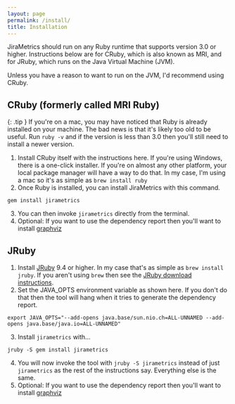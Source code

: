 ```yaml
---
layout: page
permalink: /install/
title: Installation
---
```

JiraMetrics should run on any Ruby runtime that supports version 3.0 or higher. Instructions below are for CRuby, which is also known as MRI, and for JRuby, which runs on the Java Virtual Machine (JVM).

Unless you have a reason to want to run on the JVM, I'd recommend using CRuby.

## CRuby (formerly called MRI Ruby)

{: .tip }
If you're on a mac, you may have noticed that Ruby is already installed on your machine. The bad news is that it's likely too old to be useful. Run `ruby -v` and if the version is less than 3.0 then you'll still need to install a newer version.

1. Install CRuby itself with the instructions here. If you're using Windows, there is a one-click installer. If you're on almost any other platform, your local package manager will have a way to do that. In my case, I'm using a mac so it's as simple as `brew install ruby`
2. Once Ruby is installed, you can install JiraMetrics with this command.
```
gem install jirametrics
```
3. You can then invoke `jirametrics` directly from the terminal.
4. Optional: If you want to use the dependency report then you'll want to install [graphviz](https://graphviz.org/download/)

## JRuby

1. Install [JRuby](https://www.jruby.org) 9.4 or higher. In my case that's as simple as `brew install jruby`. If you aren't using `brew` then see the [JRuby download instructions](https://www.jruby.org/download).
2. Set the JAVA_OPTS environment variable as shown here. If you don't do that then the tool will hang when it tries to generate the dependency report.
```
export JAVA_OPTS="--add-opens java.base/sun.nio.ch=ALL-UNNAMED --add-opens java.base/java.io=ALL-UNNAMED"
```
3. Install `jirametrics` with...
```
jruby -S gem install jirametrics
```
4. You will now invoke the tool with `jruby -S jirametrics` instead of just `jirametrics` as the rest of the instructions say. Everything else is the same.
5. Optional: If you want to use the dependency report then you'll want to install [graphviz](https://graphviz.org/download/)
